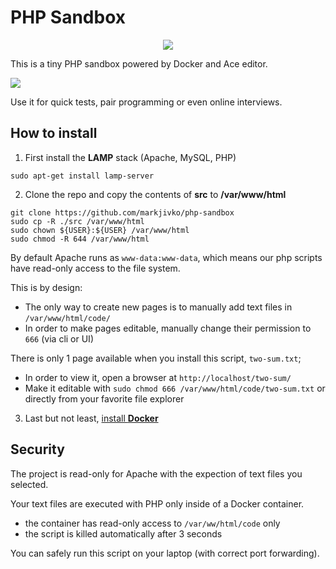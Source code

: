 # PHP Sandbox

<p align="center">
   <a href="https://github.com/markjivko/php-sandbox/blob/main/assets/preview.gif">
      <img src="https://repository-images.githubusercontent.com/460528694/c41b4a49-c4de-42a4-a8ea-18a7f80bef0e"/>
   </a>
</p>

This is a tiny PHP sandbox powered by Docker and Ace editor.

<a href="https://github.com/markjivko/php-sandbox/blob/main/assets/preview.gif">
   <img src="https://github.com/markjivko/php-sandbox/blob/main/assets/preview.gif?raw=true"/>
</a>

Use it for quick tests, pair programming or even online interviews.

## How to install

1. First install the **LAMP** stack (Apache, MySQL, PHP)

```
sudo apt-get install lamp-server
```

2. Clone the repo and copy the contents of **src** to **/var/www/html**

```
git clone https://github.com/markjivko/php-sandbox
sudo cp -R ./src /var/www/html
sudo chown ${USER}:${USER} /var/www/html
sudo chmod -R 644 /var/www/html
```

By default Apache runs as `www-data:www-data`, which means our php scripts have read-only access to the file system.

This is by design:
 * The only way to create new pages is to manually add text files in `/var/www/html/code/`
 * In order to make pages editable, manually change their permission to `666` (via cli or UI)

There is only 1 page available when you install this script, `two-sum.txt`;
 * In order to view it, open a browser at `http://localhost/two-sum/`
 * Make it editable with `sudo chmod 666 /var/www/html/code/two-sum.txt` or directly from your favorite file explorer

3. Last but not least, [install **Docker**](https://docs.docker.com/engine/install/ubuntu/)

## Security

The project is read-only for Apache with the expection of text files you selected.

Your text files are executed with PHP only inside of a Docker container.
* the container has read-only access to `/var/ww/html/code` only
* the script is killed automatically after 3 seconds

You can safely run this script on your laptop (with correct port forwarding).
